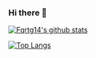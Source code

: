 ### Hi there 👋
[![Fqrtg14's github stats](https://github-readme-stats-nine-brown.vercel.app/api?username=fqrtg14&count_private=true)](https://github.com/anuraghazra/github-readme-stats)

[![Top Langs](https://github-readme-stats-nine-brown.vercel.app/api/top-langs/?username=fqrtg14&layout=compact)](https://github.com/anuraghazra/github-readme-stats)

<!--
**fqrtg14/fqrtg14** is a ✨ _special_ ✨ repository because its `README.md` (this file) appears on your GitHub profile.

Here are some ideas to get you started:

- 🔭 I’m currently working on ...
- 🌱 I’m currently learning ...
- 👯 I’m looking to collaborate on ...
- 🤔 I’m looking for help with ...
- 💬 Ask me about ...
- 📫 How to reach me: ...
- 😄 Pronouns: ...
- ⚡ Fun fact: ...
-->

